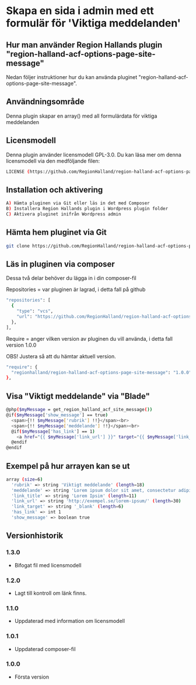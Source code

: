 # Skapa en sida i admin med ett formulär för 'Viktiga meddelanden'

## Hur man använder Region Hallands plugin "region-halland-acf-options-page-site-message"

Nedan följer instruktioner hur du kan använda pluginet "region-halland-acf-options-page-site-message".


## Användningsområde

Denna plugin skapar en array() med all formulärdata för viktiga meddelanden


## Licensmodell

Denna plugin använder licensmodell GPL-3.0. Du kan läsa mer om denna licensmodell via den medföljande filen:
```sh
LICENSE (https://github.com/RegionHalland/region-halland-acf-options-page-site-message/blob/master/LICENSE)
```


## Installation och aktivering

```sh
A) Hämta pluginen via Git eller läs in det med Composer
B) Installera Region Hallands plugin i Wordpress plugin folder
C) Aktivera pluginet inifrån Wordpress admin
```


## Hämta hem pluginet via Git

```sh
git clone https://github.com/RegionHalland/region-halland-acf-options-page-site-message.git
```


## Läs in pluginen via composer

Dessa två delar behöver du lägga in i din composer-fil

Repositories = var pluginen är lagrad, i detta fall på github

```sh
"repositories": [
  {
    "type": "vcs",
    "url": "https://github.com/RegionHalland/region-halland-acf-options-page-site-message.git"
  },
],
```
Require = anger vilken version av pluginen du vill använda, i detta fall version 1.0.0

OBS! Justera så att du hämtar aktuell version.

```sh
"require": {
  "regionhalland/region-halland-acf-options-page-site-message": "1.0.0"
},
```


## Visa "Viktigt meddelande" via "Blade"

```sh
@php($myMessage = get_region_halland_acf_site_message())    
@if($myMessage['show_message'] == true)
  <span>{!! $myMessage['rubrik'] !!}</span><br>
  <span>{!! $myMessage['meddelande'] !!}</span><br>
  @if($myMessage['has_link'] == 1)
    <a href="{{ $myMessage['link_url'] }}" target="{{ $myMessage['link_target'] }}">{{ $myMessage['link_title'] }}</a>
  @endif
@endif
```
        

## Exempel på hur arrayen kan se ut

```sh
array (size=6)
  'rubrik' => string 'Viktigt meddelande' (length=18)
  'meddelande' => string 'Lorem ipsum dolor sit amet, consectetur adipiscing elit.' (length=56)
  'link_title' => string 'Lorem Ipsim' (length=11)
  'link_url' => string 'http://exempel.se/lorem-ipsum/' (length=30)
  'link_target' => string '_blank' (length=6)
  'has_link' => int 1
  'show_message' => boolean true
```

## Versionhistorik

### 1.3.0
- Bifogat fil med licensmodell

### 1.2.0
- Lagt till kontroll om länk finns.

### 1.1.0
- Uppdaterad med information om licensmodell

### 1.0.1
- Uppdaterad composer-fil

### 1.0.0
- Första version